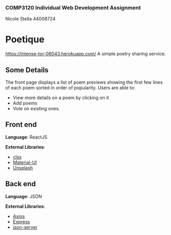 ### COMP3120 Individual Web Development Assignment
Nicole Stella 44008724

# Poetique

https://intense-tor-06043.herokuapp.com/
A simple poetry sharing service.

## Some Details
The front page displays a list of poem previews showing the first few lines of each poem sorted in order of popularity.
Users are able to:
- View more details on a poem by clicking on it
- Add poems
- Vote on existing ones.

## Front end
**Language**: ReactJS

**External Libraries**: 
- [clsx](https://www.npmjs.com/package/clsx)
- [Material-UI](https://material-ui.com/)
- [Unsplash](https://source.unsplash.com/)

## Back end
**Language**: JSON

**External Libraries**:
- [Axios](https://axios-http.com/)
- [Express](http://expressjs.com/)
- [json-server](https://www.npmjs.com/package/json-server)
